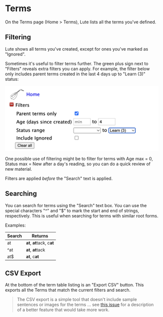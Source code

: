 # Terms

On the Terms page (Home > Terms), Lute lists all the terms you've defined.

## Filtering

Lute shows all terms you've created, except for ones you've marked as "Ignored".

Sometimes it's useful to filter terms further.  The green plus sign next to "Filters" reveals extra filters you can apply.  For example, the filter below only includes parent terms created in the last 4 days up to "Learn (3)" status:

<img width="520" alt="image" src="../../assets/usage/terms/terms_01.png">

One possible use of filtering might be to filter for terms with Age max = 0, Status max = New after a day's reading, so you can do a quick review of new material.

Filters are applied _before_ the "Search" text is applied.

## Searching

You can search for terms using the "Search" text box.  You can use the special characters "^" and "$" to mark the start and end of strings, respectively.  This is useful when searching for terms with similar root forms.

Examples:

| Search | Returns |
| --- | --- |
| at | **at**, **at**tack, c**at** |
| ^at | **at**, **at**tack |
| at$ | **at**, c**at** |

## CSV Export

At the bottom of the term table listing is an "Export CSV" button.  This exports all the Terms that match the current filters and search.

> The CSV export is a simple tool that doesn't include sample sentences or images for the terms ... see [this issue](https://github.com/luteorg/lute-v3/issues/3) for a description of a better feature that would take more work.